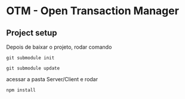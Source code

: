 # OTM - Open Transaction Manager
 
 ## Project setup
 Depois de baixar o projeto, rodar comando
```
git submodule init
```
```
git submodule update
```
acessar a pasta Server/Client e rodar 
```
npm install
```


